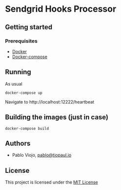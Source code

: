 # Sendgrid Hooks Processor


## Getting started

### Prerequisites

* [Docker](https://www.docker.com/products/docker-desktop)
* [Docker-compose](https://docs.docker.com/compose/install/)

## Running

As usual

```
docker-compose up
```

Navigate to http://localhost:12222/heartbeat

## Building the images (just in case)

```
docker-compose build
```

## Authors

* Pablo Viojo, [pablo@tiopaul.io](mailto:pablo@tiopaul.io)

## License

This project is licensed under the [MIT License](https://opensource.org/licenses/MIT)





